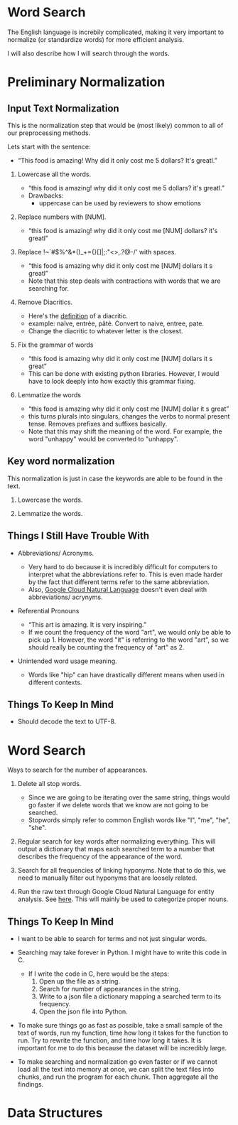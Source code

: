 # Word Search

The English language is increbily complicated, making it very important to normalize (or standardize words) for more efficient analysis.

I will also describe how I will search through the words.


# Preliminary Normalization

## Input Text Normalization

This is the normalization step that would be (most likely) common to all of our preprocessing methods.


Lets start with the sentence:

* “This food is amazing! Why did it only cost me 5 dollars? It's greatl.”

1. Lowercase all the words.
    * “this food is amazing! why did it only cost me 5 dollars? it's greatl.”
    * Drawbacks:
        * uppercase can be used by reviewers to show emotions

2. Replace numbers with [NUM].
    * “this food is amazing! why did it only cost me [NUM] dollars? it's greatl”

3. Replace !~`#$%^&*()_+={}[]|;:"<>,.?@-\/' with spaces.
    * “this food is amazing why did it only cost me [NUM] dollars it s greatl”
    * Note that this step deals with contractions with words that we are searching for.

4. Remove Diacritics.
    * Here's the [definition](https://en.wikipedia.org/wiki/Diacritic) of a diacritic.
    * example: naïve, entrée, pâté. Convert to naive, entree, pate.
    * Change the diacritic to whatever letter is the closest.

5. Fix the grammar of words
    * “this food is amazing why did it only cost me [NUM] dollars it s great”
    * This can be done with existing python libraries. However, I would have to look deeply into how exactly this grammar fixing.

6. Lemmatize the words
    * “this food is amazing why did it only cost me [NUM] dollar it s great”
    * this turns plurals into singulars, changes the verbs to normal present tense. Removes prefixes and suffixes basically.
    * Note that this may shift the meaning of the word. For example, the word "unhappy" would be converted to "unhappy".

## Key word normalization

This normalization is just in case the keywords are able to be found in the text. 

1. Lowercase the words.

2. Lemmatize the words.

## Things I Still Have Trouble With

* Abbreviations/ Acronyms. 
    * Very hard to do because it is incredibly difficult for computers to interpret what the abbreviations refer to. This is even made harder by the fact that different terms refer to the same abbreviation.
    * Also, [Google Cloud Natural Language](https://cloud.google.com/natural-language/) doesn't even deal with abbreviations/ acrynyms.

* Referential Pronouns
    * “This art is amazing. It is very inspiring.”
    * If we count the frequency of the word "art", we would only be able to pick up 1. However, the word "it" is referring to the word "art", so we should really be counting the frequency of "art" as 2.

* Unintended word usage meaning.
    * Words like "hip" can have drastically different means when used in different contexts. 

## Things To Keep In Mind

* Should decode the text to UTF-8.

# Word Search

Ways to search for the number of appearances.

1. Delete all stop words.
    * Since we are going to be iterating over the same string, things would go faster if we delete words that we know are not going to be searched.
    * Stopwords simply refer to common English words like "I", "me", "he", "she".

2. Regular search for key words after normalizing everything. This will output a dictionary that maps each searched term to a number that describes the frequency of the appearance of the word.

3. Search for all frequencies of linking hyponyms. Note that to do this, we need to manually filter out hyponyms that are loosely related.

4. Run the raw text through Google Cloud Natural Language for entity analysis. See [here](https://cloud.google.com/natural-language/). This will mainly be used to categorize proper nouns.

## Things To Keep In Mind

* I want to be able to search for terms and not just singular words.

* Searching may take forever in Python. I might have to write this code in C.
    * If I write the code in C, here would be the steps: 
        1. Open up the file as a string.
        2. Search for number of appearances in the string.
        3. Write to a json file a dictionary mapping a searched term to its frequency.
        4. Open the json file into Python.

* To make sure things go as fast as possible, take a small sample of the text of words, run my function, time how long it takes for the function to run. Try to rewrite the function, and time how long it takes. It is important for me to do this because the dataset will be incredibly large.

* To make searching and normalization go even faster or if we cannot load all the text into memory at once, we can split the text files into chunks, and run the program for each chunk. Then aggregate all the findings.

# Data Structures


